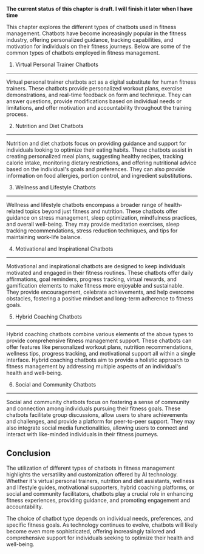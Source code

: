 **The current status of this chapter is draft. I will finish it later when I have time**

This chapter explores the different types of chatbots used in fitness management. Chatbots have become increasingly popular in the fitness industry, offering personalized guidance, tracking capabilities, and motivation for individuals on their fitness journeys. Below are some of the common types of chatbots employed in fitness management.

1. Virtual Personal Trainer Chatbots
------------------------------------

Virtual personal trainer chatbots act as a digital substitute for human fitness trainers. These chatbots provide personalized workout plans, exercise demonstrations, and real-time feedback on form and technique. They can answer questions, provide modifications based on individual needs or limitations, and offer motivation and accountability throughout the training process.

2. Nutrition and Diet Chatbots
------------------------------

Nutrition and diet chatbots focus on providing guidance and support for individuals looking to optimize their eating habits. These chatbots assist in creating personalized meal plans, suggesting healthy recipes, tracking calorie intake, monitoring dietary restrictions, and offering nutritional advice based on the individual's goals and preferences. They can also provide information on food allergies, portion control, and ingredient substitutions.

3. Wellness and Lifestyle Chatbots
----------------------------------

Wellness and lifestyle chatbots encompass a broader range of health-related topics beyond just fitness and nutrition. These chatbots offer guidance on stress management, sleep optimization, mindfulness practices, and overall well-being. They may provide meditation exercises, sleep tracking recommendations, stress reduction techniques, and tips for maintaining work-life balance.

4. Motivational and Inspirational Chatbots
------------------------------------------

Motivational and inspirational chatbots are designed to keep individuals motivated and engaged in their fitness routines. These chatbots offer daily affirmations, goal reminders, progress tracking, virtual rewards, and gamification elements to make fitness more enjoyable and sustainable. They provide encouragement, celebrate achievements, and help overcome obstacles, fostering a positive mindset and long-term adherence to fitness goals.

5. Hybrid Coaching Chatbots
---------------------------

Hybrid coaching chatbots combine various elements of the above types to provide comprehensive fitness management support. These chatbots can offer features like personalized workout plans, nutrition recommendations, wellness tips, progress tracking, and motivational support all within a single interface. Hybrid coaching chatbots aim to provide a holistic approach to fitness management by addressing multiple aspects of an individual's health and well-being.

6. Social and Community Chatbots
--------------------------------

Social and community chatbots focus on fostering a sense of community and connection among individuals pursuing their fitness goals. These chatbots facilitate group discussions, allow users to share achievements and challenges, and provide a platform for peer-to-peer support. They may also integrate social media functionalities, allowing users to connect and interact with like-minded individuals in their fitness journeys.

Conclusion
----------

The utilization of different types of chatbots in fitness management highlights the versatility and customization offered by AI technology. Whether it's virtual personal trainers, nutrition and diet assistants, wellness and lifestyle guides, motivational supporters, hybrid coaching platforms, or social and community facilitators, chatbots play a crucial role in enhancing fitness experiences, providing guidance, and promoting engagement and accountability.

The choice of chatbot type depends on individual needs, preferences, and specific fitness goals. As technology continues to evolve, chatbots will likely become even more sophisticated, offering increasingly tailored and comprehensive support for individuals seeking to optimize their health and well-being.
